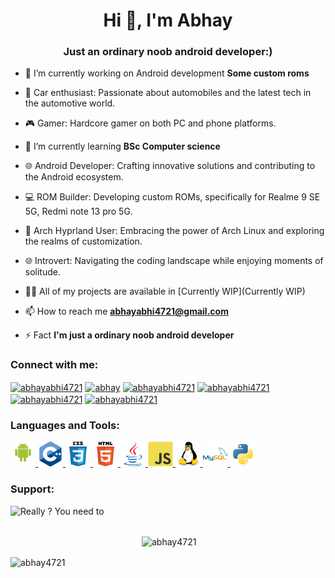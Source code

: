 <h1 align="center">Hi 👋, I'm Abhay</h1>
<h3 align="center">Just an ordinary noob android developer:)</h3>

- 🔭 I’m currently working on Android development **Some custom roms**

- 🚗 Car enthusiast: Passionate about automobiles and the latest tech in the automotive world.

- 🎮 Gamer: Hardcore gamer on both PC and phone platforms.

- 🌱 I’m currently learning **BSc Computer science**

- 🌐 Android Developer: Crafting innovative solutions and contributing to the Android ecosystem.

- 💻 ROM Builder: Developing custom ROMs, specifically for Realme 9 SE 5G, Redmi note 13 pro 5G.

- 🤖 Arch Hyprland User: Embracing the power of Arch Linux and exploring the realms of customization.

- 🌐 Introvert: Navigating the coding landscape while enjoying moments of solitude.

- 👨‍💻 All of my projects are available in [Currently WIP](Currently WIP)

- 📫 How to reach me **abhayabhi4721@gmail.com**

- ⚡ Fact **I'm just a ordinary noob android developer**

<h3 align="left">Connect with me:</h3>
<p align="left">
<a href="https://twitter.com/abhayabhi4721" target="blank"><img align="center" src="https://raw.githubusercontent.com/rahuldkjain/github-profile-readme-generator/master/src/images/icons/Social/twitter.svg" alt="abhayabhi4721" height="30" width="40" /></a>
<a href="https://linkedin.com/in/abhay" target="blank"><img align="center" src="https://raw.githubusercontent.com/rahuldkjain/github-profile-readme-generator/master/src/images/icons/Social/linked-in-alt.svg" alt="abhay" height="30" width="40" /></a>
<a href="https://fb.com/abhayabhi4721" target="blank"><img align="center" src="https://raw.githubusercontent.com/rahuldkjain/github-profile-readme-generator/master/src/images/icons/Social/facebook.svg" alt="abhayabhi4721" height="30" width="40" /></a>
<a href="https://instagram.com/abhayabhi4721" target="blank"><img align="center" src="https://raw.githubusercontent.com/rahuldkjain/github-profile-readme-generator/master/src/images/icons/Social/instagram.svg" alt="abhayabhi4721" height="30" width="40" /></a>
<a href="https://www.youtube.com/c/abhayabhi4721" target="blank"><img align="center" src="https://raw.githubusercontent.com/rahuldkjain/github-profile-readme-generator/master/src/images/icons/Social/youtube.svg" alt="abhayabhi4721" height="30" width="40" /></a>
<a href="https://www.leetcode.com/abhayabhi4721" target="blank"><img align="center" src="https://raw.githubusercontent.com/rahuldkjain/github-profile-readme-generator/master/src/images/icons/Social/leet-code.svg" alt="abhayabhi4721" height="30" width="40" /></a>
</p>

<h3 align="left">Languages and Tools:</h3>
<p align="left"> <a href="https://developer.android.com" target="_blank" rel="noreferrer"> <img src="https://raw.githubusercontent.com/devicons/devicon/master/icons/android/android-original-wordmark.svg" alt="android" width="40" height="40"/> </a> <a href="https://www.w3schools.com/cpp/" target="_blank" rel="noreferrer"> <img src="https://raw.githubusercontent.com/devicons/devicon/master/icons/cplusplus/cplusplus-original.svg" alt="cplusplus" width="40" height="40"/> </a> <a href="https://www.w3schools.com/css/" target="_blank" rel="noreferrer"> <img src="https://raw.githubusercontent.com/devicons/devicon/master/icons/css3/css3-original-wordmark.svg" alt="css3" width="40" height="40"/> </a> <a href="https://www.w3.org/html/" target="_blank" rel="noreferrer"> <img src="https://raw.githubusercontent.com/devicons/devicon/master/icons/html5/html5-original-wordmark.svg" alt="html5" width="40" height="40"/> </a> <a href="https://www.java.com" target="_blank" rel="noreferrer"> <img src="https://raw.githubusercontent.com/devicons/devicon/master/icons/java/java-original.svg" alt="java" width="40" height="40"/> </a> <a href="https://developer.mozilla.org/en-US/docs/Web/JavaScript" target="_blank" rel="noreferrer"> <img src="https://raw.githubusercontent.com/devicons/devicon/master/icons/javascript/javascript-original.svg" alt="javascript" width="40" height="40"/> </a> <a href="https://www.linux.org/" target="_blank" rel="noreferrer"> <img src="https://raw.githubusercontent.com/devicons/devicon/master/icons/linux/linux-original.svg" alt="linux" width="40" height="40"/> </a> <a href="https://www.mysql.com/" target="_blank" rel="noreferrer"> <img src="https://raw.githubusercontent.com/devicons/devicon/master/icons/mysql/mysql-original-wordmark.svg" alt="mysql" width="40" height="40"/> </a> <a href="https://www.python.org" target="_blank" rel="noreferrer"> <img src="https://raw.githubusercontent.com/devicons/devicon/master/icons/python/python-original.svg" alt="python" width="40" height="40"/> </a> </p>

<h3 align="left">Support:</h3>
<p><a href="https://www.buymeacoffee.com/Really ? You need to "> <img align="left" src="https://cdn.buymeacoffee.com/buttons/v2/default-yellow.png" height="50" width="210" alt="Really ? You need to " /></a></p><br><br>

<p><img align="center" src="https://github-readme-stats.vercel.app/api/top-langs?username=abhay4721&show_icons=true&locale=en&layout=compact" alt="abhay4721" /></p>

<p><img align="center" src="https://github-readme-streak-stats.herokuapp.com/?user=abhay4721&" alt="abhay4721" /></p>
